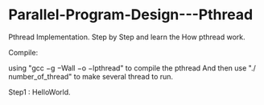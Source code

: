 # Parallel-Program-Design---Pthread

Pthread Implementation.
Step by Step and learn the How pthread work.

Compile:

using "gcc −g −Wall −o <execute> <source> −lpthread"
to compile the pthread
And then use "./<execute> number_of_thread"
to make several thread to run.

Step1 : HelloWorld.
